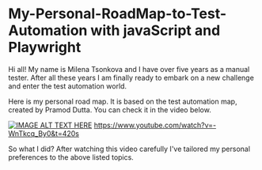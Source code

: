 # My-Personal-RoadMap-to-Test-Automation with javaScript and Playwright

Hi all! My name is Milena Tsonkova and I have over five years as a manual tester. After all these years I am finally ready to embark on a new challenge and enter the test automation world.

Here is my personal road map. It is based on the test automation map, created by Pramod Dutta. You can check it in the video below.

[![IMAGE ALT TEXT HERE](https://img.youtube.com/vi/YOUTUBE_VIDEO_ID_HERE/0.jpg)](https://www.youtube.com/watch?v=WnTkcq_By0&t=420s)
https://www.youtube.com/watch?v=-WnTkcq_By0&t=420s 

So what I did? After watching this video carefully I've tailored my personal preferences to the above listed topics.



